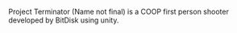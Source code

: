 Project Terminator (Name not final) is a COOP first person shooter developed by BitDisk using unity.
